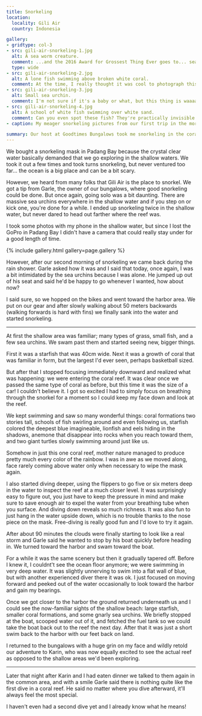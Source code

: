 ```yaml
---
title: Snorkeling
location:
  locality: Gili Air
  country: Indonesia

gallery:
- gridtype: col-3
- src: gili-air-snorkeling-1.jpg
  alt: A sea worm creature.
  comment: ...and the 2016 Award for Grossest Thing Ever goes to... sea worm!
  type: wide
- src: gili-air-snorkeling-2.jpg
  alt: A lone fish swimming above broken white coral.
  comment: At the time, I really thought it was cool to photograph this fish. I didn't think I'd see anything better at this point in the day.
- src: gili-air-snorkeling-3.jpg
  alt: Small sea urchin.
  comment: I'm not sure if it's a baby or what, but this thing is waaaay less threatening than a fully-spiked sea urchin. I never found one nearby the shore, which is good for people but means I couldn't take a photo.
- src: gili-air-snorkeling-4.jpg
  alt: A school of white fish swimming over white sand.
  comment: Can you even spot these fish? They're practically invisible even in real life.
- caption: My meager snorkeling pictures from our first trip in the morning.

summary: Our host at Goodtimes Bungalows took me snorkeling in the coral reef around Gili Air. It was one of the most incredible displays of nature I've ever seen!
---
```


We bought a snorkeling mask in Padang Bay because the crystal clear water basically demanded that we go exploring in the shallow waters. We took it out a few times and took turns snorkeling, but never ventured too far... the ocean is a big place and can be a bit scary.

However, we heard from many folks that Gili Air is the place to snorkel. We got a tip from Garle, the owner of our bungalows, where good snorkeling could be done. But once again, going solo was a bit daunting. There are massive sea urchins everywhere in the shallow water and if you step on or kick one, you're done for a while. I ended up snorkeling twice in the shallow water, but never dared to head out farther where the reef was.

I took some photos with my phone in the shallow water, but since I lost the GoPro in Padang Bay I didn't have a camera that could really stay under for a good length of time.

{% include gallery.html gallery=page.gallery %}

However, after our second morning of snorkeling we came back during the rain shower. Garle asked how it was and I said that today, once again, I was a bit intimidated by the sea urchins because I was alone. He jumped up out of his seat and said he'd be happy to go whenever I wanted, how about now?

I said sure, so we hopped on the bikes and went toward the harbor area. We put on our gear and after slowly walking about 50 meters backwards (walking forwards is hard with fins) we finally sank into the water and started snorkeling.

---

At first the shallow area was familiar; many types of grass, small fish, and a few sea urchins. We swam past them and started seeing new, bigger things.

First it was a starfish that was 40cm wide. Next it was a growth of coral that was familiar in form, but the largest I'd ever seen, perhaps basketball sized.

But after that I stopped focusing immediately downward and realized what was happening: we were entering the coral reef. It was clear once we passed the same type of coral as before, but this time it was the size of a car! I couldn't believe it. I got so excited I had to simply focus on breathing through the snorkel for a moment so I could keep my face down and look at the reef.

We kept swimming and saw so many wonderful things: coral formations two stories tall, schools of fish swirling around and even following us, starfish colored the deepest blue imagineable, lionfish and eels hiding in the shadows, anemone that disappear into rocks when you reach toward them, and two giant turtles slowly swimming around just like us.

Somehow in just this one coral reef, mother nature managed to produce pretty much every color of the rainbow. I was in awe as we moved along, face rarely coming above water only when necessary to wipe the mask again.

I also started diving deeper, using the flippers to go five or six meters deep in the water to inspect the reef at a much closer level. It was surprisingly easy to figure out, you just have to keep the pressure in mind and make sure to save enough air to expel the water from your breathing tube when you surface. And diving down reveals so much richness. It was also fun to just hang in the water upside down, which is no trouble thanks to the nose piece on the mask. Free-diving is really good fun and I'd love to try it again.

After about 90 minutes the clouds were finally starting to look like a real storm and Garle said he wanted to stop by his boat quickly before heading in. We turned toward the harbor and swam toward the boat.

For a while it was the same scenery but then it gradually tapered off. Before I knew it, I couldnt't see the ocean floor anymore; we were swimming in very deep water. It was slightly unnerving to swim into a flat wall of blue, but with another experienced diver there it was ok. I just focused on moving forward and peeked out of the water occasionally to look toward the harbor and gain my bearings.

Once we got closer to the harbor the ground returned underneath us and I could see the now-familiar sights of the shallow beach: large starfish, smaller coral formations, and some gnarly sea urchins. We briefly stopped at the boat, scooped water out of it, and fetched the fuel tank so we could take the boat back out to the reef the next day. After that it was just a short swim back to the harbor with our feet back on land.

I returned to the bungalows with a huge grin on my face and wildly retold our adventure to Karin, who was now equally excited to see the actual reef as opposed to the shallow areas we'd been exploring.

---

Later that night after Karin and I had eaten dinner we talked to them again in the common area, and with a smile Garle said there is nothing quite like the first dive in a coral reef. He said no matter where you dive afterward, it'll always feel the most special.

I haven't even had a second dive yet and I already know what he means!
